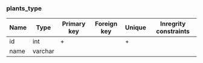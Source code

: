 ### plants_type


|Name|Type|Primary key|Foreign key|Unique|Inregrity constraints|
|----|----|-----------|-----------|------|---------------------|
|id|int|+||+||
|name|varchar|||||
